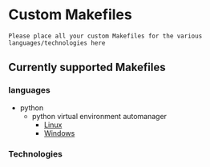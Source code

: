 # Custom Makefiles

```
Please place all your custom Makefiles for the various languages/technologies here
```

## Currently supported Makefiles 
### languages
- python
    - python virtual environment automanager
        + [Linux](python/python-venv.linux.Makefile)
        + [Windows](python/python-venv.windows.Makefile)

### Technologies

